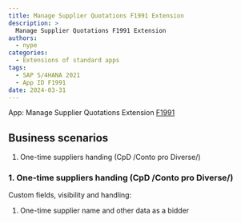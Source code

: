 ```yaml
---
title: Manage Supplier Quotations F1991 Extension
description: >
  Manage Supplier Quotations F1991 Extension
authors:
  - nype
categories:
  - Extensions of standard apps
tags:
  - SAP S/4HANA 2021
  - App ID F1991
date: 2024-03-31
---
```


<!-- more -->

App: Manage Supplier Quotations  Extension [F1991]( https://fioriappslibrary.hana.ondemand.com/sap/fix/externalViewer/#/detail/Apps(%27F1991%27)/S23OP )

## Business scenarios

1. One-time suppliers handing (CpD /Conto pro Diverse/)

### 1. One-time suppliers handing (CpD /Conto pro Diverse/)

Custom fields, visibility and handling:

1. One-time supplier name and other data as a bidder




